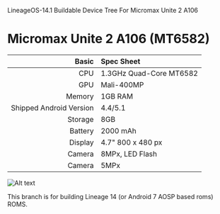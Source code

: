 LineageOS-14.1 Buildable Device Tree For Micromax Unite 2 A106

Micromax Unite 2 A106 (MT6582)
==============


Basic   | Spec Sheet
-------:|:-------------------------
CPU     | 1.3GHz Quad-Core MT6582
GPU     | Mali-400MP
Memory  | 1GB RAM
Shipped Android Version | 4.4/5.1
Storage | 8GB
Battery | 2000 mAh
Display | 4.7" 800 x 480 px
Camera  | 8MPx, LED Flash
Camera  | 5MPx

![Alt text](https://i1.sdlcdn.com/img/storefront/05/SDL072634651_3.png "Unite 2")

This branch is for building Lineage 14 (or Android 7 AOSP based roms) ROMS.

